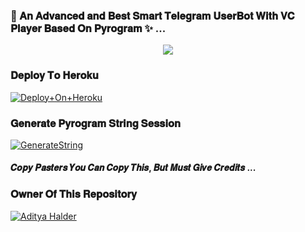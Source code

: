 ### 🥀 𝐀𝐧 𝐀𝐝𝐯𝐚𝐧𝐜𝐞𝐝 𝐚𝐧𝐝 𝐁𝐞𝐬𝐭 𝐒𝐦𝐚𝐫𝐭 𝐓𝐞𝐥𝐞𝐠𝐫𝐚𝐦 𝐔𝐬𝐞𝐫𝐁𝐨𝐭 𝐖𝐢𝐭𝐡 𝐕𝐂 𝐏𝐥𝐚𝐲𝐞𝐫 𝐁𝐚𝐬𝐞𝐝 𝐎𝐧 𝐏𝐲𝐫𝐨𝐠𝐫𝐚𝐦 ✨ ...


<p align="center"><a href="https://t.me/adityahalder"><img src="https://telegra.ph/file/027283ee9defebc3298b8.png"></a></p>




### 𝐃𝐞𝐩𝐥𝐨𝐲 𝐓𝐨 𝐇𝐞𝐫𝐨𝐤𝐮

[![Deploy+On+Heroku](https://www.herokucdn.com/deploy/button.svg)](https://heroku.com/deploy?template=https://github.com/SANGRAM-MUSIC/Genius-Userbot)



### 𝐆𝐞𝐧𝐞𝐫𝐚𝐭𝐞 𝐏𝐲𝐫𝐨𝐠𝐫𝐚𝐦 𝐒𝐭𝐫𝐢𝐧𝐠 𝐒𝐞𝐬𝐬𝐢𝐨𝐧

[![GenerateString](https://img.shields.io/badge/repl.it-generateString-yellowgreen)](https://replit.com/@AdityaHalder/PyrogramStringSession)



#### 𝑪𝒐𝒑𝒚 𝑷𝒂𝒔𝒕𝒆𝒓𝒔 𝒀𝒐𝒖 𝑪𝒂𝒏 𝑪𝒐𝒑𝒚 𝑻𝒉𝒊𝒔, 𝑩𝒖𝒕 𝑴𝒖𝒔𝒕 𝑮𝒊𝒗𝒆 𝑪𝒓𝒆𝒅𝒊𝒕𝒔 ...

### 𝐎𝐰𝐧𝐞𝐫 𝐎𝐟 𝐓𝐡𝐢𝐬 𝐑𝐞𝐩𝐨𝐬𝐢𝐭𝐨𝐫𝐲
[![Aditya Halder](https://te.legra.ph/file/8f9d2a593854d0c736201.png)](https://t.me/AdityaHalder)

